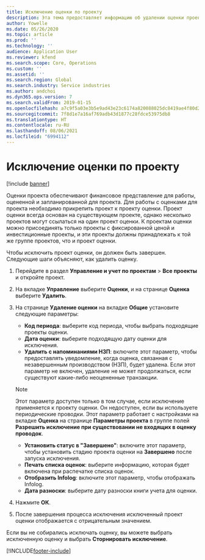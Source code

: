 ```yaml
---
title: Исключение оценки по проекту
description: Эта тема предоставляет информацию об удалении оценки проекта после его завершения.
author: Yowelle
ms.date: 05/26/2020
ms.topic: article
ms.prod: ''
ms.technology: ''
audience: Application User
ms.reviewer: kfend
ms.search.scope: Core, Operations
ms.custom: ''
ms.assetid: ''
ms.search.region: Global
ms.search.industry: Service industries
ms.author: andchoi
ms.dyn365.ops.version: 7
ms.search.validFrom: 2019-01-15
ms.openlocfilehash: a7c9f5a03e3b5e9ad43e23c6174a820088025dc8419ae4f80d247d69e80c8038
ms.sourcegitcommit: 7f8d1e7a16af769adb43d1877c28fdce53975db8
ms.translationtype: HT
ms.contentlocale: ru-RU
ms.lasthandoff: 08/06/2021
ms.locfileid: "6994112"
---
```

# <a name="eliminate-a-project-estimate"></a>Исключение оценки по проекту

[!include [banner](../includes/banner.md)]

Оценки проекта обеспечивают финансовое представление для работы, оцененной и запланированной для проекта. Для работы с оценками для проекта необходимо прикрепить проект к проекту оценки. Проект оценки всегда основан на существующем проекте, однако несколько проектов могут ссылаться на один проект оценки. К проектам оценки можно присоединять только проекты с фиксированной ценой и инвестиционные проекты, и эти проекты должны принадлежать к той же группе проектов, что и проект оценки.

Чтобы исключить проект оценки, он должен быть завершен. Следующие шаги объясняют, как удалить оценку.

1. Перейдите в раздел **Управление и учет по проектам** > **Все проекты** и откройте проект. 
2. На вкладке **Управление** выберите **Оценки**, и на странице **Оценка** выберите **Удалить**.
3. На странице **Удаление оценки** на вкладке **Общие** установите следующие параметры:

   - **Код периода**: выберите код периода, чтобы выбрать подходящие проекты оценки. 
   - **Дата оценки**: выберите подходящую дату оценки для исключения.
   - **Удалить с напоминаниями НЗП**: включите этот параметр, чтобы предоставлять уведомление, когда оценка, связанная с незавершенным производством (НЗП), будет удалена. Если этот параметр не включен, удаление не может продолжаться, если существуют какие-либо неоцененные транзакции. 
   > [!NOTE]
   > Этот параметр доступен только в том случае, если исключение применяется к проекту оценки. Он недоступен, если вы используете периодические проводки. Этот параметр работает с настройками на вкладке **Оценка** на странице **Параметры проекта** в группе полей **Разрешить исключение при существовании не входящих в оценку проводок**.
   - **Установить статус в "Завершено"**: включите этот параметр, чтобы установить стадию проекта оценки на **Завершено** после запуска исключения.
   - **Печать списка оценок**: выберите информацию, которая будет включена при распечатке списка оценок.
   - **Отобразить Infolog**: включите этот параметр, чтобы отображать Infolog.
   - **Дата разноски**: выберите дату разноски книги учета для оценки.

4.  Нажмите **ОК**.
5. После завершения процесса исключения исключенный проект оценки отображается с отрицательным значением. 

Если вы не собирались исключать оценку, вы можете выбрать исключенную оценку и выбрать **Сторнировать исключение**.   


[!INCLUDE[footer-include](../includes/footer-banner.md)]